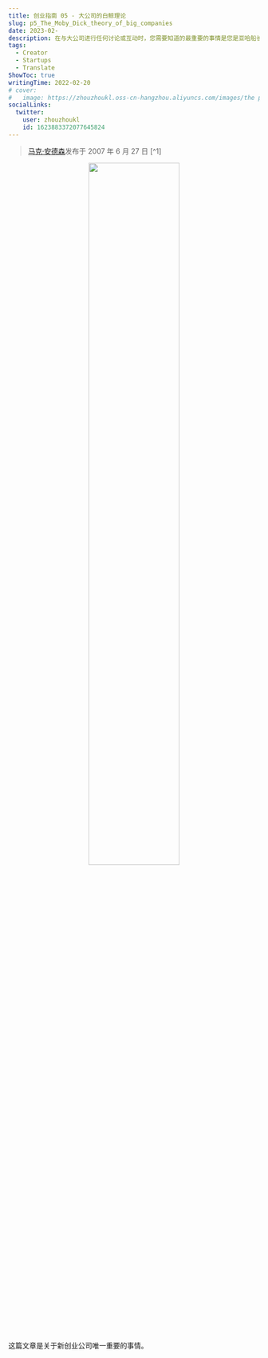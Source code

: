 ```yaml
---
title: 创业指南 05 - 大公司的白鲸理论
slug: p5_The_Moby_Dick_theory_of_big_companies
date: 2023-02-
description: 在与大公司进行任何讨论或互动时，您需要知道的最重要的事情是您是亚哈船长，而大公司是白鲸记。
tags:
  - Creator
  - Startups
  - Translate
ShowToc: true
writingTime: 2022-02-20
# cover:
#   image: https://zhouzhoukl.oss-cn-hangzhou.aliyuncs.com/images/the pmarca blog archives.png
socialLinks:
  twitter:
    user: zhouzhoukl
    id: 1623883372077645824
---
```


> [马克·安德森](https://en.wikipedia.org/wiki/Marc_Andreessen)发布于 2007 年 6 月 27 日 [^1]

<div align='center'><img src="https://zhouzhoukl.oss-cn-hangzhou.aliyuncs.com/images/The_pmarca_Blog_Archives.png" width="60%"></div>

这篇文章是关于新创业公司唯一重要的事情。

<!-- Cloudflare Web Analytics --><script defer src='https://static.cloudflareinsights.com/beacon.min.js' data-cf-beacon='{"token": "9f9569f9d5e2464e9f1a094c2bb65d66"}'></script><!-- End Cloudflare Web Analytics -->
